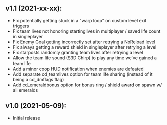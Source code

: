 v1.1 (2021-xx-xx):
------------------
* Fix potentially getting stuck in a "warp loop" on custom level exit triggers
* Fix team lives not honoring startinglives in multiplayer / saved life count in singleplayer
* Fix Enemy Goal getting incorrectly set after retrying a NoReload level
* Fix always getting a reward shield in singleplayer after retrying a level
* Fix starposts randomly granting team lives after retrying a level
* Allow the team life sound (S3D Chirp) to play any time we've gained a team life
* Add a minor coop HUD notification when enemies are defeated
* Add separate cd_teamlives option for team life sharing (instead of it being a cd_dmflags flag)
* Add cd_emeraldbonus option for bonus ring / shield award on spawn w/ all emeralds

v1.0 (2021-05-09):
------------------
* Initial release

